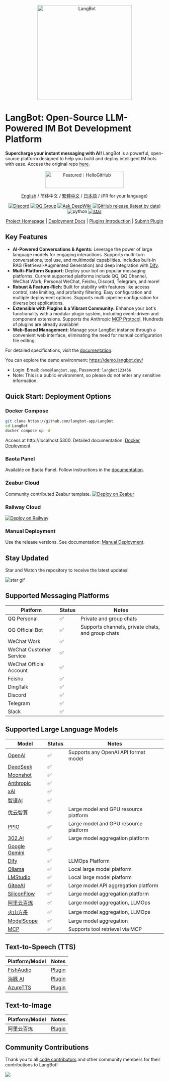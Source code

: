 <div align="center">
  <a href="https://langbot.app">
    <img src="https://docs.langbot.app/social_zh.png" alt="LangBot" width="300"/>
  </a>
</div>

# LangBot: Open-Source LLM-Powered IM Bot Development Platform

**Supercharge your instant messaging with AI!** LangBot is a powerful, open-source platform designed to help you build and deploy intelligent IM bots with ease.  Access the original repo [here](https://github.com/langbot-app/LangBot).

<div align="center">
  <a href="https://hellogithub.com/repository/langbot-app/LangBot" target="_blank"><img src="https://abroad.hellogithub.com/v1/widgets/recommend.svg?rid=5ce8ae2aa4f74316bf393b57b952433c&claim_uid=gtmc6YWjMZkT21R" alt="Featured｜HelloGitHub" style="width: 250px; height: 54px;" width="250" height="54" /></a>

  [English](README_EN.md) / 简体中文 / [繁體中文](README_TW.md) / [日本語](README_JP.md) / (PR for your language)

  [![Discord](https://img.shields.io/discord/1335141740050649118?logo=discord&labelColor=%20%235462eb&logoColor=%20%23f5f5f5&color=%20%235462eb)](https://discord.gg/wdNEHETs87)
  [![QQ Group](https://img.shields.io/badge/%E7%A4%BE%E5%8C%BAQQ%E7%BE%A4-966235608-blue)](https://qm.qq.com/q/JLi38whHum)
  [![Ask DeepWiki](https://deepwiki.com/badge.svg)](https://deepwiki.com/langbot-app/LangBot)
  [![GitHub release (latest by date)](https://img.shields.io/github/v/release/langbot-app/LangBot)](https://github.com/langbot-app/LangBot/releases/latest)
  <img src="https://img.shields.io/badge/python-3.10 ~ 3.13 -blue.svg" alt="python">
  [![star](https://gitcode.com/RockChinQ/LangBot/star/badge.svg)](https://gitcode.com/RockChinQ/LangBot)

  <a href="https://langbot.app">Project Homepage</a> |
  <a href="https://docs.langbot.app/zh/insight/guide.html">Deployment Docs</a> |
  <a href="https://docs.langbot.app/zh/plugin/plugin-intro.html">Plugins Introduction</a> |
  <a href="https://github.com/langbot-app/LangBot/issues/new?assignees=&labels=%E7%8B%AC%E7%AB%8B%E6%8F%92%E4%BB%B6&projects=&template=submit-plugin.yml&title=%5BPlugin%5D%3A+%E8%AF%B7%E6%B1%82%E7%99%BB%E8%AE%B0%E6%96%B0%E6%8F%92%E4%BB%B6">Submit Plugin</a>
</div>

## Key Features

*   **AI-Powered Conversations & Agents:** Leverage the power of large language models for engaging interactions.  Supports multi-turn conversations, tool use, and multimodal capabilities. Includes built-in RAG (Retrieval-Augmented Generation) and deep integration with [Dify](https://dify.ai).
*   **Multi-Platform Support:** Deploy your bot on popular messaging platforms.  Current supported platforms include QQ, QQ Channel, WeChat Work, Personal WeChat, Feishu, Discord, Telegram, and more!
*   **Robust & Feature-Rich:** Built for stability with features like access control, rate limiting, and profanity filtering. Easy configuration and multiple deployment options. Supports multi-pipeline configuration for diverse bot applications.
*   **Extensible with Plugins & a Vibrant Community:**  Enhance your bot's functionality with a modular plugin system, including event-driven and component extensions.  Supports the Anthropic [MCP Protocol](https://modelcontextprotocol.io/). Hundreds of plugins are already available!
*   **Web-Based Management:**  Manage your LangBot instance through a convenient web interface, eliminating the need for manual configuration file editing.

For detailed specifications, visit the [documentation](https://docs.langbot.app/zh/insight/features.html).

You can explore the demo environment: https://demo.langbot.dev/
*   Login: Email: `demo@langbot.app`, Password: `langbot123456`
*   Note: This is a public environment, so please do not enter any sensitive information.

## Quick Start: Deployment Options

### Docker Compose

```bash
git clone https://github.com/langbot-app/LangBot
cd LangBot
docker compose up -d
```

Access at http://localhost:5300.
Detailed documentation: [Docker Deployment](https://docs.langbot.app/zh/deploy/langbot/docker.html).

### Baota Panel

Available on Baota Panel. Follow instructions in the [documentation](https://docs.langbot.app/zh/deploy/langbot/one-click/bt.html).

### Zeabur Cloud

Community contributed Zeabur template.
[![Deploy on Zeabur](https://zeabur.com/button.svg)](https://zeabur.com/zh-CN/templates/ZKTBDH)

### Railway Cloud

[![Deploy on Railway](https://railway.com/button.svg)](https://railway.app/template/yRrAyL?referralCode=vogKPF)

### Manual Deployment

Use the release versions. See documentation: [Manual Deployment](https://docs.langbot.app/zh/deploy/langbot/manual.html).

## Stay Updated

Star and Watch the repository to receive the latest updates!

![star gif](https://docs.langbot.app/star.gif)

## Supported Messaging Platforms

| Platform         | Status | Notes                         |
| ---------------- | ------ | ----------------------------- |
| QQ Personal      | ✅     | Private and group chats      |
| QQ Official Bot  | ✅     | Supports channels, private chats, and group chats |
| WeChat Work      | ✅     |                               |
| WeChat Customer Service  | ✅     |                               |
| WeChat Official Account | ✅     |                               |
| Feishu           | ✅     |                               |
| DingTalk         | ✅     |                               |
| Discord          | ✅     |                               |
| Telegram         | ✅     |                               |
| Slack            | ✅     |                               |

## Supported Large Language Models

| Model                             | Status | Notes                                  |
| --------------------------------- | ------ | -------------------------------------- |
| [OpenAI](https://platform.openai.com/)  | ✅     | Supports any OpenAI API format model   |
| [DeepSeek](https://www.deepseek.com/)    | ✅     |                                        |
| [Moonshot](https://www.moonshot.cn/)   | ✅     |                                        |
| [Anthropic](https://www.anthropic.com/) | ✅     |                                        |
| [xAI](https://x.ai/)                 | ✅     |                                        |
| [智谱AI](https://open.bigmodel.cn/)   | ✅     |                                        |
| [优云智算](https://www.compshare.cn/?ytag=GPU_YY-gh_langbot)  | ✅     |  Large model and GPU resource platform |
| [PPIO](https://ppinfra.com/user/register?invited_by=QJKFYD&utm_source=github_langbot)    | ✅     | Large model and GPU resource platform  |
| [302.AI](https://share.302.ai/SuTG99)  | ✅     | Large model aggregation platform       |
| [Google Gemini](https://aistudio.google.com/prompts/new_chat) | ✅     |                                        |
| [Dify](https://dify.ai)              | ✅     | LLMOps Platform                        |
| [Ollama](https://ollama.com/)            | ✅     | Local large model platform             |
| [LMStudio](https://lmstudio.ai/)           | ✅     | Local large model platform             |
| [GiteeAI](https://ai.gitee.com/)       | ✅     | Large model API aggregation platform   |
| [SiliconFlow](https://siliconflow.cn/)     | ✅     | Large model aggregation platform       |
| [阿里云百炼](https://bailian.console.aliyun.com/)    | ✅     | Large model aggregation, LLMOps        |
| [火山方舟](https://console.volcengine.com/ark/region:ark+cn-beijing/model?vendor=Bytedance&view=LIST_VIEW)  | ✅     | Large model aggregation, LLMOps        |
| [ModelScope](https://modelscope.cn/docs/model-service/API-Inference/intro)  | ✅     | Large model aggregation                 |
| [MCP](https://modelcontextprotocol.io/)    | ✅     | Supports tool retrieval via MCP     |

## Text-to-Speech (TTS)

| Platform/Model                       | Notes                                             |
| ----------------------------------- | ------------------------------------------------- |
| [FishAudio](https://fish.audio/zh-CN/discovery/) | [Plugin](https://github.com/the-lazy-me/NewChatVoice) |
| [海豚 AI](https://www.ttson.cn/?source=thelazy) | [Plugin](https://github.com/the-lazy-me/NewChatVoice) |
| [AzureTTS](https://portal.azure.com/)       | [Plugin](https://github.com/Ingnaryk/LangBot_AzureTTS) |

## Text-to-Image

| Platform/Model              | Notes                                 |
| --------------------------- | ------------------------------------- |
| 阿里云百炼               | [Plugin](https://github.com/Thetail001/LangBot_BailianTextToImagePlugin) |

## Community Contributions

Thank you to all [code contributors](https://github.com/langbot-app/LangBot/graphs/contributors) and other community members for their contributions to LangBot!

<a href="https://github.com/langbot-app/LangBot/graphs/contributors">
  <img src="https://contrib.rocks/image?repo=langbot-app/LangBot" />
</a>